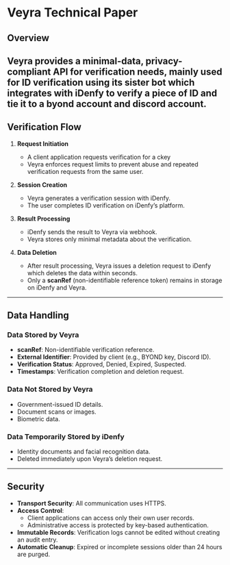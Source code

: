 # Veyra Technical Paper

## Overview
**Veyra** provides a minimal-data, privacy-compliant API for verification needs, mainly used for ID verification using its sister bot which integrates with **iDenfy** to verify a piece of ID and tie it to a byond account and discord account.
---

## Verification Flow

1. **Request Initiation**
   - A client application requests verification for a ckey
   - Veyra enforces request limits to prevent abuse and repeated verification requests from the same user.

2. **Session Creation**
   - Veyra generates a verification session with iDenfy.
   - The user completes ID verification on iDenfy’s platform.

3. **Result Processing**
   - iDenfy sends the result to Veyra via webhook.
   - Veyra stores only minimal metadata about the verification.

4. **Data Deletion**
   - After result processing, Veyra issues a deletion request to iDenfy which deletes the data within seconds.
   - Only a **scanRef** (non-identifiable reference token) remains in storage on iDenfy and Veyra.

---

## Data Handling

### Data Stored by Veyra
- **scanRef**: Non-identifiable verification reference.
- **External Identifier**: Provided by client (e.g., BYOND key, Discord ID).
- **Verification Status**: Approved, Denied, Expired, Suspected.
- **Timestamps**: Verification completion and deletion request.

### Data Not Stored by Veyra
- Government-issued ID details.
- Document scans or images.
- Biometric data.

### Data Temporarily Stored by iDenfy
- Identity documents and facial recognition data.
- Deleted immediately upon Veyra’s deletion request.

---

## Security

- **Transport Security**: All communication uses HTTPS.
- **Access Control**:
  - Client applications can access only their own user records.
  - Administrative access is protected by key-based authentication.
- **Immutable Records**: Verification logs cannot be edited without creating an audit entry.
- **Automatic Cleanup**: Expired or incomplete sessions older than 24 hours are purged.
